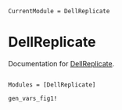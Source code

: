 ```@meta
CurrentModule = DellReplicate
```

# DellReplicate

Documentation for [DellReplicate](https://github.com/prantoine/DellReplicate.jl).

```@index
```

```@autodocs
Modules = [DellReplicate]
```

```@docs
gen_vars_fig1!
```
